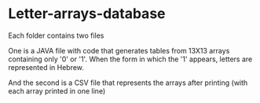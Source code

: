 # Letter-arrays-database

Each folder contains two files

One is a JAVA file with code that generates tables from 13X13 arrays containing only '0' or '1'.
When the form in which the '1' appears, letters are represented in Hebrew.

And the second is a CSV file that represents the arrays after printing (with each array printed in one line)
